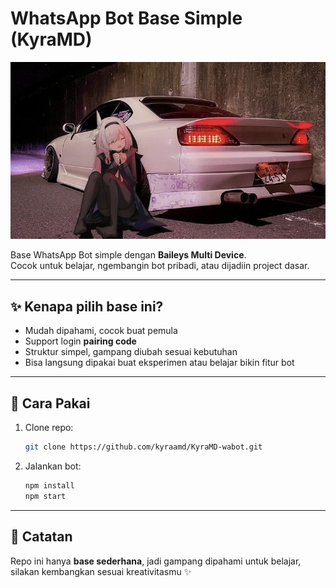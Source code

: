 # WhatsApp Bot Base Simple (KyraMD)

<p align="center">
  <img src="https://raw.githubusercontent.com/kyraamd/Aokyra/refs/heads/main/IMG_1669.jpeg" alt="Thumbnail"/>
</p>

Base WhatsApp Bot simple dengan **Baileys Multi Device**.  
Cocok untuk belajar, ngembangin bot pribadi, atau dijadiin project dasar.

---

## ✨ Kenapa pilih base ini?
- Mudah dipahami, cocok buat pemula
- Support login **pairing code**
- Struktur simpel, gampang diubah sesuai kebutuhan
- Bisa langsung dipakai buat eksperimen atau belajar bikin fitur bot

---

## 🔧 Cara Pakai
1. Clone repo:
   ```bash
   git clone https://github.com/kyraamd/KyraMD-wabot.git
   ```
2. Jalankan bot:
   ```bash
   npm install
   npm start
   ```

---

## 📝 Catatan
Repo ini hanya **base sederhana**, jadi gampang dipahami untuk belajar, silakan kembangkan sesuai kreativitasmu ✨
